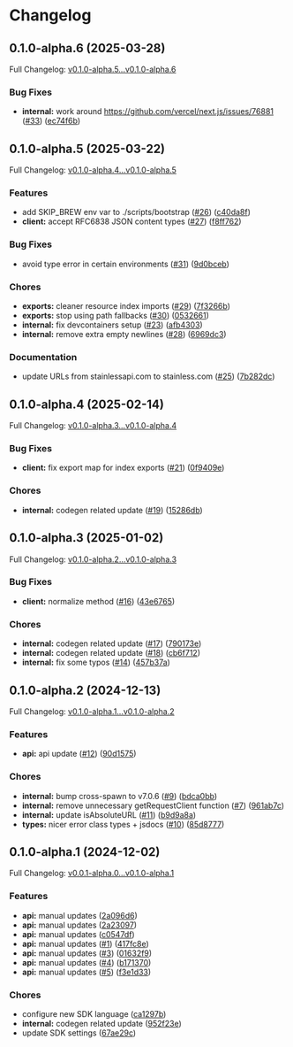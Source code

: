# Changelog

## 0.1.0-alpha.6 (2025-03-28)

Full Changelog: [v0.1.0-alpha.5...v0.1.0-alpha.6](https://github.com/justement-api/justement-node/compare/v0.1.0-alpha.5...v0.1.0-alpha.6)

### Bug Fixes

* **internal:** work around https://github.com/vercel/next.js/issues/76881 ([#33](https://github.com/justement-api/justement-node/issues/33)) ([ec74f6b](https://github.com/justement-api/justement-node/commit/ec74f6b63c5cf5e7398e8c78d5eeea8468ab302a))

## 0.1.0-alpha.5 (2025-03-22)

Full Changelog: [v0.1.0-alpha.4...v0.1.0-alpha.5](https://github.com/justement-api/justement-node/compare/v0.1.0-alpha.4...v0.1.0-alpha.5)

### Features

* add SKIP_BREW env var to ./scripts/bootstrap ([#26](https://github.com/justement-api/justement-node/issues/26)) ([c40da8f](https://github.com/justement-api/justement-node/commit/c40da8f1e74d2fe3665a019cfc7a849fecef45fe))
* **client:** accept RFC6838 JSON content types ([#27](https://github.com/justement-api/justement-node/issues/27)) ([f8ff762](https://github.com/justement-api/justement-node/commit/f8ff76239b9422241c49e046fc19dbb472277f43))


### Bug Fixes

* avoid type error in certain environments ([#31](https://github.com/justement-api/justement-node/issues/31)) ([9d0bceb](https://github.com/justement-api/justement-node/commit/9d0bcebf61bc51843f1ed9ba21b8bd9ffc727999))


### Chores

* **exports:** cleaner resource index imports ([#29](https://github.com/justement-api/justement-node/issues/29)) ([7f3266b](https://github.com/justement-api/justement-node/commit/7f3266b49426d6487503e2bf554269804ec92475))
* **exports:** stop using path fallbacks ([#30](https://github.com/justement-api/justement-node/issues/30)) ([0532661](https://github.com/justement-api/justement-node/commit/0532661686f39f92d689e577b88b29cb992ba84b))
* **internal:** fix devcontainers setup ([#23](https://github.com/justement-api/justement-node/issues/23)) ([afb4303](https://github.com/justement-api/justement-node/commit/afb4303c3ec1adac446ee0c68e5bab5448f11832))
* **internal:** remove extra empty newlines ([#28](https://github.com/justement-api/justement-node/issues/28)) ([6969dc3](https://github.com/justement-api/justement-node/commit/6969dc3276faba1bc0d8c4308703245d37505a97))


### Documentation

* update URLs from stainlessapi.com to stainless.com ([#25](https://github.com/justement-api/justement-node/issues/25)) ([7b282dc](https://github.com/justement-api/justement-node/commit/7b282dcf153b966794d51d9f8552206f7a2846a8))

## 0.1.0-alpha.4 (2025-02-14)

Full Changelog: [v0.1.0-alpha.3...v0.1.0-alpha.4](https://github.com/justement-api/justement-node/compare/v0.1.0-alpha.3...v0.1.0-alpha.4)

### Bug Fixes

* **client:** fix export map for index exports ([#21](https://github.com/justement-api/justement-node/issues/21)) ([0f9409e](https://github.com/justement-api/justement-node/commit/0f9409e0477c169c36419836c2468d9393d76691))


### Chores

* **internal:** codegen related update ([#19](https://github.com/justement-api/justement-node/issues/19)) ([15286db](https://github.com/justement-api/justement-node/commit/15286db21c96355a0aa51e6b1ff11a7658660f21))

## 0.1.0-alpha.3 (2025-01-02)

Full Changelog: [v0.1.0-alpha.2...v0.1.0-alpha.3](https://github.com/justement-api/justement-node/compare/v0.1.0-alpha.2...v0.1.0-alpha.3)

### Bug Fixes

* **client:** normalize method ([#16](https://github.com/justement-api/justement-node/issues/16)) ([43e6765](https://github.com/justement-api/justement-node/commit/43e676536bdb141ca19618e8d7bb813955efe166))


### Chores

* **internal:** codegen related update ([#17](https://github.com/justement-api/justement-node/issues/17)) ([790173e](https://github.com/justement-api/justement-node/commit/790173e51013a0bc67000cdea14dd41c174b2b2c))
* **internal:** codegen related update ([#18](https://github.com/justement-api/justement-node/issues/18)) ([cb6f712](https://github.com/justement-api/justement-node/commit/cb6f712314676569c956474c7233d7bce9f8d9b5))
* **internal:** fix some typos ([#14](https://github.com/justement-api/justement-node/issues/14)) ([457b37a](https://github.com/justement-api/justement-node/commit/457b37a652d60d3acd19b28fc2736f241c975620))

## 0.1.0-alpha.2 (2024-12-13)

Full Changelog: [v0.1.0-alpha.1...v0.1.0-alpha.2](https://github.com/justement-api/justement-node/compare/v0.1.0-alpha.1...v0.1.0-alpha.2)

### Features

* **api:** api update ([#12](https://github.com/justement-api/justement-node/issues/12)) ([90d1575](https://github.com/justement-api/justement-node/commit/90d15757177cf8188e5e7032d4412125fec1c1e4))


### Chores

* **internal:** bump cross-spawn to v7.0.6 ([#9](https://github.com/justement-api/justement-node/issues/9)) ([bdca0bb](https://github.com/justement-api/justement-node/commit/bdca0bb4b8831868bce04485b1620fdd4a443721))
* **internal:** remove unnecessary getRequestClient function ([#7](https://github.com/justement-api/justement-node/issues/7)) ([961ab7c](https://github.com/justement-api/justement-node/commit/961ab7ca834c4a1a58dd7d2c7e1dccf323eecbd8))
* **internal:** update isAbsoluteURL ([#11](https://github.com/justement-api/justement-node/issues/11)) ([b9d9a8a](https://github.com/justement-api/justement-node/commit/b9d9a8af4211cb850c949a541d1b8b0e541caa0c))
* **types:** nicer error class types + jsdocs ([#10](https://github.com/justement-api/justement-node/issues/10)) ([85d8777](https://github.com/justement-api/justement-node/commit/85d87772a0e01f6054bef2206c2d6ad75dc72d95))

## 0.1.0-alpha.1 (2024-12-02)

Full Changelog: [v0.0.1-alpha.0...v0.1.0-alpha.1](https://github.com/justement-api/justement-node/compare/v0.0.1-alpha.0...v0.1.0-alpha.1)

### Features

* **api:** manual updates ([2a096d6](https://github.com/justement-api/justement-node/commit/2a096d62e83b42b2b41ca66bce5d811c13ef04d3))
* **api:** manual updates ([2a23097](https://github.com/justement-api/justement-node/commit/2a230976fad6c031e00a4e49ac093d44643e4f54))
* **api:** manual updates ([c0547df](https://github.com/justement-api/justement-node/commit/c0547df29504892dbd19bdc19af2d45b7c537aef))
* **api:** manual updates ([#1](https://github.com/justement-api/justement-node/issues/1)) ([417fc8e](https://github.com/justement-api/justement-node/commit/417fc8e29a0d19aaf7e9756b87fbcfaa50623d21))
* **api:** manual updates ([#3](https://github.com/justement-api/justement-node/issues/3)) ([01632f9](https://github.com/justement-api/justement-node/commit/01632f9678be1c31766cae635e4ee8a7817c8661))
* **api:** manual updates ([#4](https://github.com/justement-api/justement-node/issues/4)) ([b171370](https://github.com/justement-api/justement-node/commit/b171370471babe5d305c7da8efebf03ad6012fae))
* **api:** manual updates ([#5](https://github.com/justement-api/justement-node/issues/5)) ([f3e1d33](https://github.com/justement-api/justement-node/commit/f3e1d33ed16d9999e73c651a3075d993a0f82ced))


### Chores

* configure new SDK language ([ca1297b](https://github.com/justement-api/justement-node/commit/ca1297bc64cb6a5a0b82728225b73655bdfd4d98))
* **internal:** codegen related update ([952f23e](https://github.com/justement-api/justement-node/commit/952f23ec9cd218f5f264637effac2d3bca7ffde2))
* update SDK settings ([67ae29c](https://github.com/justement-api/justement-node/commit/67ae29c8e040926fee6ebfac5e05e9ed0362c342))
